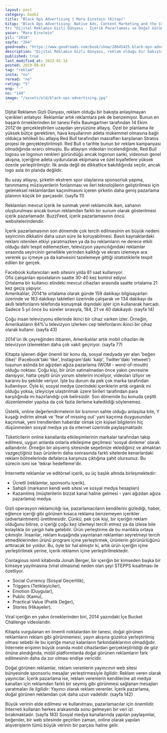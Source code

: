 ```yaml
---
layout: post  
category: book2  
title: "Black Ops Advertising | Mara Einstein (Kitap)"  
kitap: "Black Ops Advertising: Native Ads, Content Marketing and the Covert World of the Digital Sell"  
tr: "Dijital Reklamın Gizli Dünyası - İçerik Pazarlaması ve Doğal Görünen Reklamlar"  
yazar: "Mara Einstein"  
yil: "2018"  
sayfa: "264"  
goodreads: "https://www.goodreads.com/book/show/28645425-black-ops-advertising"
description: "Dijital Reklamın Gizli Dünyası, reklam olduğu bir bakışta anlaşılmayan içerikleri anlatıyor."
published: true
last_modified_at: 2023-01-14
posted: 2019-08-03
tag: "reklam"
insta: "no"
reread: "no"
rating: "5"
eng: "-"
no: "140"
image: "/assets/old/black-ops-advertising.jpg"
---
```


Dijital Reklamın Gizli Dünyası, reklam olduğu bir bakışta anlaşılmayan içerikleri anlatıyor. Reklamlar artık reklamlara pek de benzemiyor. Bunun en başarılı örneklerinden bir tanesi Felix Baumgartner tarafından 14 Ekim 2012'de gerçekleştirilen uzaydan yeryüzüne atlayış. Özel bir planlama ile yüksek bütçe gerektiren, hava koşullarının adeta mükemmel olmasına bağlı oldukça tehlikeli bu atlayış Red Bull tarafından masrafları karşılanan Stratos projesi ile gerçekleştirilmişti. Red Bull o tarihte bunun bir reklam kampanyası olmadığında ısrarcı olmuştu. Bu atlayışın videoları incelendiğinde, Red Bull logosu ve logonun renkleri göründüğü ancak logonun sanki, videonun genel akışına, içeriğine adeta uydurularak ekipmana ve özel kıyafetlere yüksek özenle yerleştirilmiştir. İlk anda değil de dikkatlice bakıldığında seçilir, ancak logo asla ön planda değildir.  
  
Bu uzay atlayışı, şirketin ekstrem spor olaylarına sponsorluk yapma, tanınmamış müzisyenlerin fonlanması ve ileri teknolojilerin geliştirilmesi için geleneksel reklamlardan kaçınılmasını içeren şirketin daha geniş pazarlama planının küçük bir parçasıdır. (sayfa 11)  

Reklamları mevcut içerik ile sunmak yerel reklamcılık iken, sahanın oluşturulması ancak bunun reklamdan farklı bir sunum olarak gösterilmesi içerik pazarlamadır. BuzzFeed, içerik pazarlamasının öncü websitelerindendir.  
 
İçerik pazarlamasının son dönemde çok tercih edilmesinin en büyük nedeni seyircinin dikkatini daha uzun süre ile koruyabilmesi. Basılı kaynaklardaki reklam istenilen etkiyi yaratmazken ya da bu reklamların ne derece etkili olduğu dahi tespit edilemezken, televizyon yayıncılığındaki reklamlar sırasında seyircinin genellikle yerinden kalktığı ve ekranı izlemeye ara vererek şu içmeye ya da kahvesini tazelemeye gittiği istatistiklerle tespit edilen bir gerçek.  
  
Facebook kullanıcıları web sitesini yılda 81 saat kullanıyor.  
Ofis çalışanları epostalarını saatte 30-40 kez kontrol ediyor.  
Ortalama bir kullanıcı elindeki mevcut cihazları arasında saatte ortalama 21 kez geçiş yapıyor.  
Amerikalılar, 2014'te ortalama olarak günde 159 dakikayı bilgisayarları üzerinde ve 163 dakikayı tabletleri üzerinde çalışarak ve 134 dakikayı da akıllı telefonlarını telefonda konuşmak dışındaki işler için kullanarak harcadı. Sadece 5 yıl önce bu süreler sırasıyla, 184, 21 ve 40 dakikaydı. (sayfa 14)

Çoğu insan televizyonu ellerinde ikinci bir cihaz varken izler. Örneğin, Amerikalıların 84%'u televizyon izlerken cep telefonlarını ikinci bir cihaz olarak kullanır. (sayfa 43)  
  
2014'ün ilk çeyreğinden itibaren, Amerikalılar artık mobil cihazları ile televizyon izlemekten daha çok vakit geçiriyor. (sayfa 77)  
  
Kitapta işlenen diğer önemli bir konu da, sosyal medyada yer alan 'beğen (like)' (Facebook'taki 'like', Instagram'daki 'kalp', Twitter'daki 'retweet') tuşunun aslında bir ağızdan ağıza pazarlama (WOM - word-of-mouth) olduğu noktası. Çoğu kişi, bir ürün satınalmadan önce yakın çevresine danışıyor, hatta çeşitli ürün yorum sitelerini inceliyor, videoları izliyor ve kararını bu şekilde veriyor. İşte bu durum da pek çok marka tarafından kullanılıyor. Öyle ki, sosyal medya üzerindeki içeriklerin artık organik mi olduğu yoksa, izleyiciye ulaştırılmak üzere birileri tarafından para karşılığında mı hazırlandığı çok belirsizdir. Son dönemde bu konuda çeşitli düzenlemeler yapılsa da çok fazla ilerleme katedildiği söylenemez.  
  
Üstelik, online değerlendirmelerin bir kısmının sahte olduğu anlaşılsa bile, Y kuşağı indirim almak ve 'fear of missing out' yani kaçırma duygusundan kaçınmak, yeni trendlerden haberdar olmak için kişisel bilgilerini hiç düşünmeden sosyal medya ya da ınternet üzerinde paylaşmaktadır.  
  
Tüketicilerin online kanallarda etkileşimlerinin markalar tarafından takip edilmesi, uygun anlarda onlarla etkileşime geçilmesi 'sosyal dinleme' olarak adlandırılır. Örneğin bir alışveriş sitesinde sepetinize eklediğiniz ve almaktan vazgeçtiğiniz bazı ürünlerin daha sonrasında farklı sitelerde kenarlardaki reklam bölmelerinde defalarca karşınıza çıktığına şahit olursunuz. Bu sürecin ismi ise 'tekrar hedefleme'dir.  
  
İnternette reklamlar ve editörsel içerik, su üç başlık altında birleşmektedir:  
- Ücretli (reklamlar, sponsorlu içerik),  
- Sahipli (markanın kendi web sitesi ve sosyal medya hesapları)  
- Kazanılmış (müşterilerin bizzat kanal haline gelmesi - yani ağızdan ağıza pazarlama) medya.  
  
Gizli operasyon reklamcılığı ise, pazarlamacıların kendilerini gizlediği, haber, eğlence içeriği gibi görünen kısaca reklama benzemeyen içerikler (advertaintment) üretilmesidir. Çünkü, pek çok kişi, bir içeriğin reklam olduğunu bilirse, o içeriği çoğu kez izlemeyi tercih etmez ya da izlese bile kolaylıkla ön yargılı hale gelebilir. Ürün yerleştirme de bu mantıkla ortaya çıkmıştır. İnsanlar, reklam kuşağında yayınlanan reklamları seyretmeyi tercih etmediklerinden ürünü program içine yerleştirmek, ürünlerin görünürlüğünü arttıracak bir yoldur. Bu, öyle bir hal almıştır ki, artık ürün içeriğin içine yerleştirilmek yerine, içerik reklamın içine yerleştirilmektedir.  
  
Contagious isimli kitabında Jonah Berger, bir içeriğin bir kimseden başka bir kimseye yayılmasına (viral olmasına) neden olan şeyi STEPPS kısaltması ile özetliyor.  
- Social Currency (Sosyal Geçerlilik),  
- Triggers (Tetikleyiciler),  
- Emotion (Duygular),  
- Public (Kamu),  
- Practical Value (Pratik Değer),  
- Stories (Hikayeler).  
  
Viral içeriğin en yakın örneklerinden biri, 2014 yazındaki İçe Bucket Challenge videolarıdır.  
  
Kitapta vurgulanan en önemli noktalardan bir tanesi, doğal görünen reklamların reklam gibi görünmemesi, yayın akışına güzelce yerleştirilmiş olması sebebi ile bu içeriğe maruz kalanların farkındalıklarının olmadığıdır. İnternete erişimin büyük oranda mobil cihazlardan gerçekleştirildiği de göz önüne alındığında, mobil platformlarda doğal görünen reklamların fark edilmesinin daha da zor olması endişe vericidir.  
  
Doğal görünen reklamlar, reklam verenlerin yayıncının web sitesi bünyesinde sponsorlu mesajlar yerleştirmesiyle ilgilidir: Reklam veren olarak yayıncılar. İçerik pazarlama ise, reklam verenlerin kendilerine ait medya kanalları için reklamdan farklı bir seymiş gibi görünmesi sağlanan mesajları yaratmaları ile ilgilidir: Yayıncı olarak reklam verenler. İçerik pazarlama, doğal görünen reklamdan çok daha uzun vadelidir. (sayfa 142)  
  
Büyük verinin elde edilmesi ve kullanılması, pazarlamacılar için önemlidir. İnterneti kullanan herkes arakasında sonu gelmeyen bir veri izi bırakmaktadır. (sayfa 183) Sosyal medya kanallarında yapılan paylaşımlar, beğeniler, bir web sitesinde geçirilen zaman, online olarak yapılan alışverişlerin tümü büyük verinin bir parçası haline gelir.
